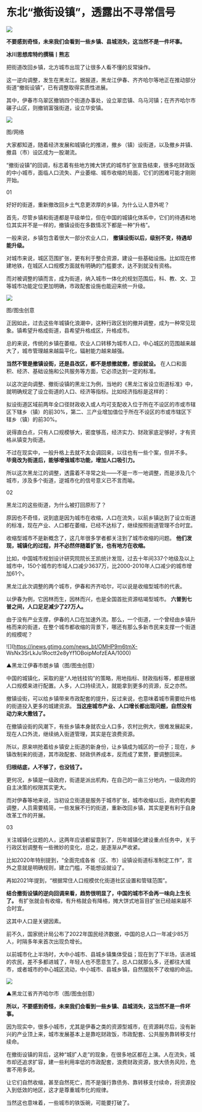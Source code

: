 # 东北“撤街设镇”，透露出不寻常信号

![](https://inews.gtimg.com/news_bt/O0dn07LTKKS5GalRixZQq1TWWn7R62TRfwBmyNHBKPLfoAA/1000)

**不要感到奇怪，未来我们会看到一些乡镇、县城消失，这当然不是一件坏事。**

**冰川思想库特约撰稿丨熊志**

把街道改回乡镇，北方城市出现了让很多人看不懂的反常操作。

这一逆向调整，发生在黑龙江。据报道，黑龙江伊春、齐齐哈尔等地正在推动部分街道“撤街设镇”，已有调整取得实质性进展。

其中，伊春市乌翠区撤销四个街道办事处，设立翠峦镇、乌马河镇；在齐齐哈尔市碾子山区，则撤销富强街道，设立华安镇。

![](https://inews.gtimg.com/news_bt/OHO4MDKzfQjEDrXERk_caNfjQFgwOBIM3_JxWrQsxrBw8AA/1000)

图/网络

大家都知道，随着经济发展和城镇化的推进，撤乡（镇）设街道，以及撤乡并镇、撤县（市）设区成为一股潮流。

“撤街设镇”的回调，标志着有些地方摊大饼式的城市扩张宣告结束，很多吃财政饭的中小城市，面临人口流失、产业萎缩、城市收缩的局面，它们的困难可能才刚刚开始。

01

好好的街道，重新撤改回乡土气息更浓厚的乡镇，为什么让人意外呢？

首先，尽管乡镇和街道都是平级单位，但在中国的城镇化体系中，它们的待遇和地位其实并不是一样的，撤镇设街在多数情况下都是一种“升格”。

一般来说，乡镇包含着很大一部分农业人口， **撤镇设街以后，级别不变，待遇却能升级。**

对城市来说，城区范围扩张，更有利于整合资源，建设一些基础设施。比如现在修建地铁，在城区人口规模方面就有明确的门槛要求，达不到就没有资格。

而对被调整的镇而言，成为街道，纳入城市一体化的规划范围后，科、教、文、卫等城市功能定位更加明确，市政配套设施也能迎来统一升级。

![](https://inews.gtimg.com/news_bt/OU8DhAJ_btdZPzZG5OccMSIb63KI4_kCerjcLLZOFaV3kAA/1000)

图/图虫创意

正因如此，过去这些年城镇化浪潮中，这种行政区划的撤并调整，成为一种常见现象。镇希望升格成街道，县希望升格成区，升格成市。

总的来说，传统的乡镇在萎缩，农业人口转移为城市人口，中心城区的范围越来越大了，城市管理越来越扁平化，辐射能力越来越强。

**当然不管是撤镇设街，还是县改区，都不是想撤就撤，想设就设。** 在人口和面积、经济、基础设施和公共服务等方面，它必须达到一定的标准。

以这次逆向调整、撤街设镇的黑龙江为例，当地的《黑龙江省设立街道标准》中，就明确规定了设立街道的人口、经济等指标。比如经济指标是这样的：

拟设街道区域前两年全口径财政收入或人均可支配收入位于所在不设区的市或市辖区下辖乡（镇）的前30%，第二、三产业增加值位于所在不设区的市或市辖区下辖乡（镇）的前30%。

说得直白点，只有人口规模够大，密度够高，经济实力、财政家底足够好，才有资格从镇变为街道。

不过在现实中，一般升格上去就不太会调回来，以往也有一些个案，但并不多。 **毕竟改为街道后，能够增强城市功能，增加人口吸引力。**

所以这次黑龙江的调整，透露着不寻常之处——不是一市一地调整，而是涉及几个城市，涉及多个街道，逆城市化的信号意义已不言而喻。

02

黑龙江的这些街道，为什么被打回原形了？

原因也不奇怪，说到底是因为城市在收缩，人口在流失，以前乡镇达到了设立街道的标准，现在产业、人口都在萎缩，已经不达标了，继续按照街道管理不合时宜。

收缩型城市不是新概念了，这几年很多学者都关注到了城市收缩的问题。 **他们发现，城镇化的过程，并不必然伴随着扩张，也有地方在收缩。**

比如，中国城市规划设计研究院院长王凯统计发现，过去十年间337个地级及以上城市中，150个城市的市域人口减少3637万，比2000-2010年人口减少的城市增加61个。

黑龙江此次调整的两个城市，伊春和齐齐哈尔，可以说是收缩型城市的代表。

以伊春为例，它因林而生，因林而兴，也是全国首批资源枯竭型城市。 **六普到七普之间，人口足足减少了27万人。**

由于没有产业支撑，伊春的人口在加速外流。那么，一个街道，一个曾经由乡镇升格而来的街道，在整个城市都收缩的背景下，哪还有那么多新市民来支撑一个街道的规模呢？

![](https://inews.gtimg.com/news_bt/OMHP9m6tmX-
WsNx3SrLkJu1Roctt2e8yYf1OBoipMofzEAA/1000)

▲黑龙江伊春市朗乡镇（图/图虫创意）

中国的城镇化，采取的是“人地钱挂钩”的策略，用地指标、财政指标等，都是根据人口规模来进行配置。人多，人口持续流入，就能拿到更多的资源，反之亦然。

撤镇设街，可以给乡镇带来市政配套的提升，反过来说，也意味着城市需要给升格的街道投入更多的城建资源。
**当这座城市产业、人口增长都出现问题，自然没有动力来大撒钱了。**

在撤镇设街的风潮下，有些乡镇本身就农业人口多，农村比例大，很难发展起来，现在人口外流，继续纳入街道管理，其实是在浪费资源。

所以，原来哄抢着给乡镇安上街道的新身份，让乡镇成为城区的一份子；现在，乡镇改制来的街道，其市政配套、财政供养成本，反而成了累赘，要调整回来。

**归根结底，人不够了，也没钱了。**

更何况，乡镇是一级政府，街道是派出机构，在自己的一亩三分地内，一级政府的自主决策的权限其实更大。

而对伊春等地来说，当初设立街道是服务于城市扩张，城市收缩以后，政府机构要调整，人员需要精简，一些发展不行的街道，重新改回乡镇，其实是更有利于自身改革工作的开展。

03

关注城镇化议题的人，这两年应该都留意到了，历年城镇化建设重点任务中，关于行政区划调整有一些微妙的变化，总之，是逐渐从严收紧。

比如2020年特别提到，“全面完成各省（区、市）设镇设街道标准制定工作”，言外之意就是明确规则，建立门槛，不能想设就设了。

再如2021年提到，“根据常住人口规模优化街道社区设置和管辖范围”。

**结合撤街设镇的逆向回调来看，趋势很明显了，中国的城市不会再一味向上生长了。**
有扩张就会有收缩，有升格就会有降格，摊大饼式地盲目扩张已经越来越不合时宜。

这其中人口是关键因素。

前不久，国家统计局公布了2022年国民经济数据，中国的总人口一年减少85万人，时隔多年来首次出现负增长。

以前城市化上半场时，大中小城市、县城乡镇集体受益；现在到了下半场，该进城的农民，差不多都进城了，年轻人也不愿意生了。总人口就那么多，还都往大城市，或者城市的中心城区流动，中小城市、县城乡镇，自然摆脱不了收缩的命运。

![](https://inews.gtimg.com/news_bt/Oz3mq7Y_uQxIjReWAS_5nDWek40w9UpCmr1q2fqPj4PfMAA/1000)

▲黑龙江省齐齐哈尔市（图/图虫创意）

**所以，不要感到奇怪，未来我们会看到一些乡镇、县城消失，这当然不是一件坏事。**

因为现实中，很多小城市，尤其是伊春之类的资源型城市，在资源耗尽后，没有新兴的产业顶上来，城市发展基本上是靠吃财政饭，市政配套、公共服务靠转移支付续命。

在撤街设镇的背后，这种“城扩人走”的现象，在很多地区都在上演。人在流失，城市却还追求扩容，建一些利用率低的市政配套，浪费财政资源，放大债务风险，危害不用多说。

让它们自然收缩，甚至自然死亡，而不是强行靠债务、靠转移支付续命，将资源投入到低效的地区，这才是尊重城市化的规律。

当然这也意味着，一些城市的铁饭碗，可能要打破了。

